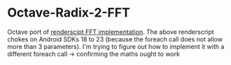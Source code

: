 # Octave-Radix-2-FFT
Octave port of [renderscipt FFT implementation](https://github.com/nesl/renderScriptFFT).
The above renderscript chokes on Android SDKs 18 to 23 (because the foreach call does not allow more than 3 parameters).
I'm trying to figure out how to implement it with a different foreach call -> confirming the maths ought to work
